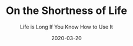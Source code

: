 ---
date: 2020-03-20
dateYear: 2020
isbn: 9780143036326
title: On the Shortness of Life
subtitle: Life is Long If You Know How to Use It
description: "Throughout history, some books have changed the world. They have transformed the way we see ourselves—and each other. They have inspired debate, dissent, war and revolution. They have enlightened, outraged, provoked and comforted. They have enriched lives—and destroyed them. Now, Penguin brings you the works of the great thinkers, pioneers, radicals and visionaries whose ideas shook civilization, and helped make us who we are. Penguin's Great Ideas series features twelve groundbreaking works by some of history's most prodigious thinkers, and each volume is beautifully packaged with a unique type-drive design that highlights the bookmaker's art. Offering great literature in great packages at great prices, this series is ideal for those readers who want to explore and savor the Great Ideas that have shaped the world. The Stoic writings of the philosopher Seneca, who lived from c. 5 BC to AD 65, offer powerful insights into the art of living, the importance of reason and morality, and continue to provide profound guidance to many through their eloquence, lucidity and timeless wisdom. "
cover: cover-on-the-shortness-of-life.jpeg
coverGoogle: https://books.google.com/books/content?id=j56MEAAAQBAJ&printsec=frontcover&img=1&zoom=1&source=gbs_api
pageCount: 105
authors: Seneca
publishers: National Geographic Books
published: 2005-09-06
publishedYear: 2005
shelves:
- non-fiction
portfolioFeature: true
---